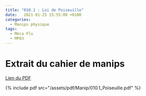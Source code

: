 ```yaml
---
title: "010.1 : Loi de Poiseuille"
date:   2021-01-25 15:55:00 +0100
categories:
  - Manips physique
tags:
  - Méca Flu
  - MP03
---
```


# Extrait du cahier de manips

[Lien du PDF](/assets/pdf/Manip/010.1_Poiseuille.pdf)

{% include pdf src="/assets/pdf/Manip/010.1_Poiseuille.pdf" %}

